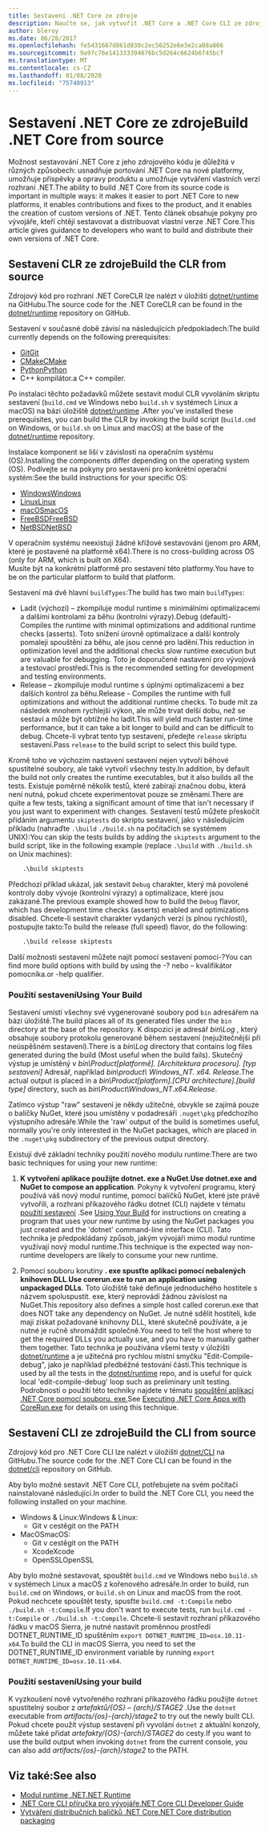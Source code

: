 ```yaml
---
title: Sestavení .NET Core ze zdroje
description: Naučte se, jak vytvořit .NET Core a .NET Core CLI ze zdrojového kódu.
author: bleroy
ms.date: 06/28/2017
ms.openlocfilehash: fe5431667d861d830c2ec56252e6e3e2ca08a866
ms.sourcegitcommit: 9a97c76e141333394676bc5d264c6624b6f45bcf
ms.translationtype: MT
ms.contentlocale: cs-CZ
ms.lasthandoff: 01/08/2020
ms.locfileid: "75740913"
---
```

# <a name="build-net-core-from-source"></a><span data-ttu-id="6a8d2-103">Sestavení .NET Core ze zdroje</span><span class="sxs-lookup"><span data-stu-id="6a8d2-103">Build .NET Core from source</span></span>

<span data-ttu-id="6a8d2-104">Možnost sestavování .NET Core z jeho zdrojového kódu je důležitá v různých způsobech: usnadňuje portování .NET Core na nové platformy, umožňuje příspěvky a opravy produktu a umožňuje vytváření vlastních verzí rozhraní .NET.</span><span class="sxs-lookup"><span data-stu-id="6a8d2-104">The ability to build .NET Core from its source code is important in multiple ways: it makes it easier to port .NET Core to new platforms, it enables contributions and fixes to the product, and it enables the creation of custom versions of .NET.</span></span>
<span data-ttu-id="6a8d2-105">Tento článek obsahuje pokyny pro vývojáře, kteří chtějí sestavovat a distribuovat vlastní verze .NET Core.</span><span class="sxs-lookup"><span data-stu-id="6a8d2-105">This article gives guidance to developers who want to build and distribute their own versions of .NET Core.</span></span>

## <a name="build-the-clr-from-source"></a><span data-ttu-id="6a8d2-106">Sestavení CLR ze zdroje</span><span class="sxs-lookup"><span data-stu-id="6a8d2-106">Build the CLR from source</span></span>

<span data-ttu-id="6a8d2-107">Zdrojový kód pro rozhraní .NET CoreCLR lze nalézt v úložišti [dotnet/runtime](https://github.com/dotnet/runtime/) na GitHubu.</span><span class="sxs-lookup"><span data-stu-id="6a8d2-107">The source code for the .NET CoreCLR can be found in the [dotnet/runtime](https://github.com/dotnet/runtime/) repository on GitHub.</span></span>

<span data-ttu-id="6a8d2-108">Sestavení v současné době závisí na následujících předpokladech:</span><span class="sxs-lookup"><span data-stu-id="6a8d2-108">The build currently depends on the following prerequisites:</span></span>

- [<span data-ttu-id="6a8d2-109">Git</span><span class="sxs-lookup"><span data-stu-id="6a8d2-109">Git</span></span>](https://git-scm.com/)
- [<span data-ttu-id="6a8d2-110">CMake</span><span class="sxs-lookup"><span data-stu-id="6a8d2-110">CMake</span></span>](https://cmake.org/)
- [<span data-ttu-id="6a8d2-111">Python</span><span class="sxs-lookup"><span data-stu-id="6a8d2-111">Python</span></span>](https://www.python.org/)
- <span data-ttu-id="6a8d2-112">C++ kompilátor.</span><span class="sxs-lookup"><span data-stu-id="6a8d2-112">a C++ compiler.</span></span>

<span data-ttu-id="6a8d2-113">Po instalaci těchto požadavků můžete sestavit modul CLR vyvoláním skriptu sestavení (`build.cmd` ve Windows nebo `build.sh` v systémech Linux a macOS) na bázi úložiště [dotnet/runtime](https://github.com/dotnet/runtime/) .</span><span class="sxs-lookup"><span data-stu-id="6a8d2-113">After you've installed these prerequisites, you can build the CLR by invoking the build script (`build.cmd` on Windows, or `build.sh` on Linux and macOS) at the base of the [dotnet/runtime](https://github.com/dotnet/runtime/) repository.</span></span>

<span data-ttu-id="6a8d2-114">Instalace komponent se liší v závislosti na operačním systému (OS).</span><span class="sxs-lookup"><span data-stu-id="6a8d2-114">Installing the components differ depending on the operating system (OS).</span></span> <span data-ttu-id="6a8d2-115">Podívejte se na pokyny pro sestavení pro konkrétní operační systém:</span><span class="sxs-lookup"><span data-stu-id="6a8d2-115">See the build instructions for your specific OS:</span></span>

- [<span data-ttu-id="6a8d2-116">Windows</span><span class="sxs-lookup"><span data-stu-id="6a8d2-116">Windows</span></span>](https://github.com/dotnet/coreclr/blob/master/Documentation/building/windows-instructions.md)
- [<span data-ttu-id="6a8d2-117">Linux</span><span class="sxs-lookup"><span data-stu-id="6a8d2-117">Linux</span></span>](https://github.com/dotnet/coreclr/blob/master/Documentation/building/linux-instructions.md)
- [<span data-ttu-id="6a8d2-118">macOS</span><span class="sxs-lookup"><span data-stu-id="6a8d2-118">macOS</span></span>](https://github.com/dotnet/coreclr/blob/master/Documentation/building/osx-instructions.md)
- [<span data-ttu-id="6a8d2-119">FreeBSD</span><span class="sxs-lookup"><span data-stu-id="6a8d2-119">FreeBSD</span></span>](https://github.com/dotnet/coreclr/blob/master/Documentation/building/freebsd-instructions.md)
- [<span data-ttu-id="6a8d2-120">NetBSD</span><span class="sxs-lookup"><span data-stu-id="6a8d2-120">NetBSD</span></span>](https://github.com/dotnet/coreclr/blob/master/Documentation/building/netbsd-instructions.md)

<span data-ttu-id="6a8d2-121">V operačním systému neexistují žádné křížové sestavování (jenom pro ARM, které je postavené na platformě x64).</span><span class="sxs-lookup"><span data-stu-id="6a8d2-121">There is no cross-building across OS (only for ARM, which is built on X64).</span></span>  
<span data-ttu-id="6a8d2-122">Musíte být na konkrétní platformě pro sestavení této platformy.</span><span class="sxs-lookup"><span data-stu-id="6a8d2-122">You have to be on the particular platform to build that platform.</span></span>  

<span data-ttu-id="6a8d2-123">Sestavení má dvě hlavní `buildTypes`:</span><span class="sxs-lookup"><span data-stu-id="6a8d2-123">The build has two main `buildTypes`:</span></span>

- <span data-ttu-id="6a8d2-124">Ladit (výchozí) – zkompiluje modul runtime s minimálními optimalizacemi a dalšími kontrolami za běhu (kontrolní výrazy).</span><span class="sxs-lookup"><span data-stu-id="6a8d2-124">Debug (default)- Compiles the runtime with minimal optimizations and additional runtime checks (asserts).</span></span> <span data-ttu-id="6a8d2-125">Toto snížení úrovně optimalizace a další kontroly pomaleji spouštění za běhu, ale jsou cenné pro ladění.</span><span class="sxs-lookup"><span data-stu-id="6a8d2-125">This reduction in optimization level and the additional checks slow runtime execution but are valuable for debugging.</span></span> <span data-ttu-id="6a8d2-126">Toto je doporučené nastavení pro vývojová a testovací prostředí.</span><span class="sxs-lookup"><span data-stu-id="6a8d2-126">This is the recommended setting for development and testing environments.</span></span>
- <span data-ttu-id="6a8d2-127">Release – zkompiluje modul runtime s úplnými optimalizacemi a bez dalších kontrol za běhu.</span><span class="sxs-lookup"><span data-stu-id="6a8d2-127">Release - Compiles the runtime with full optimizations and without the additional runtime checks.</span></span> <span data-ttu-id="6a8d2-128">To bude mít za následek mnohem rychlejší výkon, ale může trvat delší dobu, než se sestaví a může být obtížné ho ladit.</span><span class="sxs-lookup"><span data-stu-id="6a8d2-128">This will yield much faster run-time performance, but it can take a bit longer to build and can be difficult to debug.</span></span> <span data-ttu-id="6a8d2-129">Chcete-li vybrat tento typ sestavení, předejte `release` skriptu sestavení.</span><span class="sxs-lookup"><span data-stu-id="6a8d2-129">Pass `release` to the build script to select this build type.</span></span>

<span data-ttu-id="6a8d2-130">Kromě toho ve výchozím nastavení sestavení nejen vytvoří běhové spustitelné soubory, ale také vytvoří všechny testy.</span><span class="sxs-lookup"><span data-stu-id="6a8d2-130">In addition, by default the build not only creates the runtime executables, but it also builds all the tests.</span></span>
<span data-ttu-id="6a8d2-131">Existuje poměrně několik testů, které zabírají značnou dobu, která není nutná, pokud chcete experimentovat pouze se změnami.</span><span class="sxs-lookup"><span data-stu-id="6a8d2-131">There are quite a few tests, taking a significant amount of time that isn't necessary if you just want to experiment with changes.</span></span>
<span data-ttu-id="6a8d2-132">Sestavení testů můžete přeskočit přidáním argumentu `skiptests` do skriptu sestavení, jako v následujícím příkladu (nahraďte `.\build` `./build.sh` na počítačích se systémem UNIX):</span><span class="sxs-lookup"><span data-stu-id="6a8d2-132">You can skip the tests builds by adding the `skiptests` argument to the build script, like in the following example (replace `.\build` with `./build.sh` on Unix machines):</span></span>

```bat
    .\build skiptests
```

<span data-ttu-id="6a8d2-133">Předchozí příklad ukázal, jak sestavit `Debug` charakter, který má povolené kontroly doby vývoje (kontrolní výrazy) a optimalizace, které jsou zakázané.</span><span class="sxs-lookup"><span data-stu-id="6a8d2-133">The previous example showed how to build the `Debug` flavor, which has development time checks (asserts) enabled and optimizations disabled.</span></span> <span data-ttu-id="6a8d2-134">Chcete-li sestavit charakter vydaných verzí (s plnou rychlostí), postupujte takto:</span><span class="sxs-lookup"><span data-stu-id="6a8d2-134">To build the release (full speed) flavor, do the following:</span></span>

```bat
    .\build release skiptests
```

<span data-ttu-id="6a8d2-135">Další možnosti sestavení můžete najít pomocí sestavení pomocí-?</span><span class="sxs-lookup"><span data-stu-id="6a8d2-135">You can find more build options with build by using the -?</span></span> <span data-ttu-id="6a8d2-136">nebo – kvalifikátor pomocníka.</span><span class="sxs-lookup"><span data-stu-id="6a8d2-136">or -help qualifier.</span></span>

### <a name="using-your-build"></a><span data-ttu-id="6a8d2-137">Použití sestavení</span><span class="sxs-lookup"><span data-stu-id="6a8d2-137">Using Your Build</span></span>

<span data-ttu-id="6a8d2-138">Sestavení umístí všechny své vygenerované soubory pod `bin` adresářem na bázi úložiště.</span><span class="sxs-lookup"><span data-stu-id="6a8d2-138">The build places all of its generated files under the `bin` directory at the base of the repository.</span></span>
<span data-ttu-id="6a8d2-139">K dispozici je adresář *bin\Log* , který obsahuje soubory protokolu generované během sestavení (nejužitečnější při neúspěšném sestavení).</span><span class="sxs-lookup"><span data-stu-id="6a8d2-139">There is a *bin\Log* directory that contains log files generated during the build (Most useful when the build fails).</span></span>
<span data-ttu-id="6a8d2-140">Skutečný výstup je umístěný v *bin\Product\[platformě]. [Architektura procesoru]. [typ sestavení]* Adresář, například *bin\product\ Windows_NT. x64. Release*.</span><span class="sxs-lookup"><span data-stu-id="6a8d2-140">The actual output is placed in a *bin\Product\[platform].[CPU architecture].[build type]* directory, such as *bin\Product\Windows_NT.x64.Release*.</span></span>

<span data-ttu-id="6a8d2-141">Zatímco výstup "raw" sestavení je někdy užitečné, obvykle se zajímá pouze o balíčky NuGet, které jsou umístěny v podadresáři `.nuget\pkg` předchozího výstupního adresáře.</span><span class="sxs-lookup"><span data-stu-id="6a8d2-141">While the 'raw' output of the build is sometimes useful, normally you're only interested in the NuGet packages, which are placed in the `.nuget\pkg` subdirectory of the previous output directory.</span></span>

<span data-ttu-id="6a8d2-142">Existují dvě základní techniky použití nového modulu runtime:</span><span class="sxs-lookup"><span data-stu-id="6a8d2-142">There are two basic techniques for using your new runtime:</span></span>

 1. <span data-ttu-id="6a8d2-143">**K vytvoření aplikace použijte dotnet. exe a NuGet**.</span><span class="sxs-lookup"><span data-stu-id="6a8d2-143">**Use dotnet.exe and NuGet to compose an application**.</span></span>
    <span data-ttu-id="6a8d2-144">Pokyny k vytvoření programu, který používá váš nový modul runtime, pomocí balíčků NuGet, které jste právě vytvořili, a rozhraní příkazového řádku dotnet (CLI) najdete v tématu [použití sestavení](https://github.com/dotnet/runtime/blob/master/docs/workflow/testing/using-your-build.md) .</span><span class="sxs-lookup"><span data-stu-id="6a8d2-144">See [Using Your Build](https://github.com/dotnet/runtime/blob/master/docs/workflow/testing/using-your-build.md) for instructions on creating a program that uses your new runtime by using the NuGet packages you just created and the 'dotnet' command-line interface (CLI).</span></span> <span data-ttu-id="6a8d2-145">Tato technika je předpokládaný způsob, jakým vývojáři mimo modul runtime využívají nový modul runtime.</span><span class="sxs-lookup"><span data-stu-id="6a8d2-145">This technique is the expected way non-runtime developers are likely to consume your new runtime.</span></span>

 2. <span data-ttu-id="6a8d2-146">Pomocí souboru korutiny **. exe spusťte aplikaci pomocí nebalených knihoven DLL**.</span><span class="sxs-lookup"><span data-stu-id="6a8d2-146">**Use corerun.exe to run an application using unpackaged DLLs**.</span></span>
    <span data-ttu-id="6a8d2-147">Toto úložiště také definuje jednoduchého hostitele s názvem spoluspustit. exe, který neprovádí žádnou závislost na NuGet.</span><span class="sxs-lookup"><span data-stu-id="6a8d2-147">This repository also defines a simple host called corerun.exe that does NOT take any dependency on NuGet.</span></span>
    <span data-ttu-id="6a8d2-148">Je nutné sdělit hostiteli, kde mají získat požadované knihovny DLL, které skutečně používáte, a je nutné je ručně shromáždit společně.</span><span class="sxs-lookup"><span data-stu-id="6a8d2-148">You need to tell the host where to get the required DLLs you actually use, and you have to manually gather them together.</span></span>
    <span data-ttu-id="6a8d2-149">Tato technika je používána všemi testy v úložišti [dotnet/runtime](https://github.com/dotnet/runtime) a je užitečná pro rychlou místní smyčku "Edit-Compile-debug", jako je například předběžné testování částí.</span><span class="sxs-lookup"><span data-stu-id="6a8d2-149">This technique is used by all the tests in the [dotnet/runtime](https://github.com/dotnet/runtime) repo, and is useful for quick local 'edit-compile-debug' loop such as preliminary unit testing.</span></span>
    <span data-ttu-id="6a8d2-150">Podrobnosti o použití této techniky najdete v tématu [spouštění aplikací .NET Core pomocí souboru. exe.](https://github.com/dotnet/runtime/blob/master/docs/workflow/testing/using-corerun.md)</span><span class="sxs-lookup"><span data-stu-id="6a8d2-150">See [Executing .NET Core Apps with CoreRun.exe](https://github.com/dotnet/runtime/blob/master/docs/workflow/testing/using-corerun.md) for details on using this technique.</span></span>

## <a name="build-the-cli-from-source"></a><span data-ttu-id="6a8d2-151">Sestavení CLI ze zdroje</span><span class="sxs-lookup"><span data-stu-id="6a8d2-151">Build the CLI from source</span></span>

<span data-ttu-id="6a8d2-152">Zdrojový kód pro .NET Core CLI lze nalézt v úložišti [dotnet/CLI](https://github.com/dotnet/cli/) na GitHubu.</span><span class="sxs-lookup"><span data-stu-id="6a8d2-152">The source code for the .NET Core CLI can be found in the [dotnet/cli](https://github.com/dotnet/cli/) repository on GitHub.</span></span>

<span data-ttu-id="6a8d2-153">Aby bylo možné sestavit .NET Core CLI, potřebujete na svém počítači nainstalované následující.</span><span class="sxs-lookup"><span data-stu-id="6a8d2-153">In order to build the .NET Core CLI, you need the following installed on your machine.</span></span>

- <span data-ttu-id="6a8d2-154">Windows & Linux:</span><span class="sxs-lookup"><span data-stu-id="6a8d2-154">Windows & Linux:</span></span>
  - <span data-ttu-id="6a8d2-155">Git v cestě</span><span class="sxs-lookup"><span data-stu-id="6a8d2-155">git on the PATH</span></span>
- <span data-ttu-id="6a8d2-156">MacOS</span><span class="sxs-lookup"><span data-stu-id="6a8d2-156">macOS:</span></span>
  - <span data-ttu-id="6a8d2-157">Git v cestě</span><span class="sxs-lookup"><span data-stu-id="6a8d2-157">git on the PATH</span></span>
  - <span data-ttu-id="6a8d2-158">Xcode</span><span class="sxs-lookup"><span data-stu-id="6a8d2-158">Xcode</span></span>
  - <span data-ttu-id="6a8d2-159">OpenSSL</span><span class="sxs-lookup"><span data-stu-id="6a8d2-159">OpenSSL</span></span>

<span data-ttu-id="6a8d2-160">Aby bylo možné sestavovat, spouštět `build.cmd` ve Windows nebo `build.sh` v systémech Linux a macOS z kořenového adresáře.</span><span class="sxs-lookup"><span data-stu-id="6a8d2-160">In order to build, run `build.cmd` on Windows, or `build.sh` on Linux and macOS from the root.</span></span> <span data-ttu-id="6a8d2-161">Pokud nechcete spouštět testy, spusťte `build.cmd -t:Compile` nebo `./build.sh -t:Compile`.</span><span class="sxs-lookup"><span data-stu-id="6a8d2-161">If you don't want to execute tests, run `build.cmd -t:Compile` or `./build.sh -t:Compile`.</span></span> <span data-ttu-id="6a8d2-162">Chcete-li sestavit rozhraní příkazového řádku v macOS Sierra, je nutné nastavit proměnnou prostředí DOTNET_RUNTIME_ID spuštěním `export DOTNET_RUNTIME_ID=osx.10.11-x64`.</span><span class="sxs-lookup"><span data-stu-id="6a8d2-162">To build the CLI in macOS Sierra, you need to set the DOTNET_RUNTIME_ID environment variable by running `export DOTNET_RUNTIME_ID=osx.10.11-x64`.</span></span>

### <a name="using-your-build"></a><span data-ttu-id="6a8d2-163">Použití sestavení</span><span class="sxs-lookup"><span data-stu-id="6a8d2-163">Using your build</span></span>

<span data-ttu-id="6a8d2-164">K vyzkoušení nově vytvořeného rozhraní příkazového řádku použijte `dotnet` spustitelný soubor z *artefaktů/{OS} – {arch}/STAGE2* .</span><span class="sxs-lookup"><span data-stu-id="6a8d2-164">Use the `dotnet` executable from *artifacts/{os}-{arch}/stage2* to try out the newly built CLI.</span></span> <span data-ttu-id="6a8d2-165">Pokud chcete použít výstup sestavení při vyvolání `dotnet` z aktuální konzoly, můžete také přidat *artefakty/{OS}-{arch}/STAGE2* do cesty.</span><span class="sxs-lookup"><span data-stu-id="6a8d2-165">If you want to use the build output when invoking `dotnet` from the current console, you can also add *artifacts/{os}-{arch}/stage2* to the PATH.</span></span>

## <a name="see-also"></a><span data-ttu-id="6a8d2-166">Viz také:</span><span class="sxs-lookup"><span data-stu-id="6a8d2-166">See also</span></span>

- [<span data-ttu-id="6a8d2-167">Modul runtime .NET</span><span class="sxs-lookup"><span data-stu-id="6a8d2-167">.NET Runtime</span></span>](https://github.com/dotnet/runtime/blob/master/README.md)
- [<span data-ttu-id="6a8d2-168">.NET Core CLI příručka pro vývojáře</span><span class="sxs-lookup"><span data-stu-id="6a8d2-168">.NET Core CLI Developer Guide</span></span>](https://github.com/dotnet/cli/blob/master/Documentation/project-docs/developer-guide.md)
- [<span data-ttu-id="6a8d2-169">Vytváření distribučních balíčků .NET Core</span><span class="sxs-lookup"><span data-stu-id="6a8d2-169">.NET Core distribution packaging</span></span>](./distribution-packaging.md)

